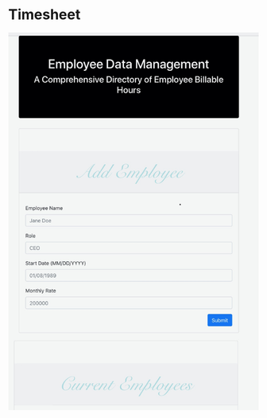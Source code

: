 # Timesheet



<img src="https://github.com/annabelledelacruz1825/Timesheet/blob/master/IMG_2922.jpg?raw=true" alt="Your Name">
